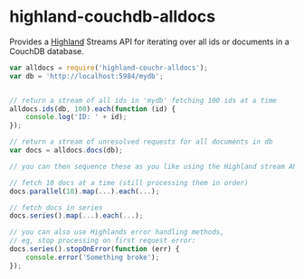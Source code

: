 # highland-couchdb-alldocs

Provides a [Highland](http://highlandjs.org) Streams API for iterating over
all ids or documents in a CouchDB database.


```js
var alldocs = require('highland-couchr-alldocs');
var db = 'http://localhost:5984/mydb';


// return a stream of all ids in 'mydb' fetching 100 ids at a time
alldocs.ids(db, 100).each(function (id) {
    console.log('ID: ' + id);
});

// return a stream of unresolved requests for all documents in db
var docs = alldocs.docs(db);

// you can then sequence these as you like using the Highland stream API...

// fetch 10 docs at a time (still processing them in order)
docs.parallel(10).map(...).each(...);

// fetch docs in series
docs.series().map(...).each(...);

// you can also use Highlands error handling methods,
// eg, stop processing on first request error:
docs.series().stopOnError(function (err) {
    console.error('Something broke');
});
```
